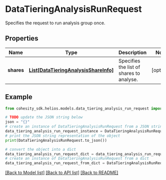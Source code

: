 # DataTieringAnalysisRunRequest

Specifies the request to run analysis group once.

## Properties

Name | Type | Description | Notes
------------ | ------------- | ------------- | -------------
**shares** | [**List[DataTieringAnalysisShareInfo]**](DataTieringAnalysisShareInfo.md) | Specifies the list of shares to analyse. | [optional] 

## Example

```python
from cohesity_sdk.helios.models.data_tiering_analysis_run_request import DataTieringAnalysisRunRequest

# TODO update the JSON string below
json = "{}"
# create an instance of DataTieringAnalysisRunRequest from a JSON string
data_tiering_analysis_run_request_instance = DataTieringAnalysisRunRequest.from_json(json)
# print the JSON string representation of the object
print(DataTieringAnalysisRunRequest.to_json())

# convert the object into a dict
data_tiering_analysis_run_request_dict = data_tiering_analysis_run_request_instance.to_dict()
# create an instance of DataTieringAnalysisRunRequest from a dict
data_tiering_analysis_run_request_from_dict = DataTieringAnalysisRunRequest.from_dict(data_tiering_analysis_run_request_dict)
```
[[Back to Model list]](../README.md#documentation-for-models) [[Back to API list]](../README.md#documentation-for-api-endpoints) [[Back to README]](../README.md)


